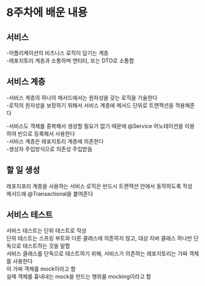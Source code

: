 # 8주차에 배운 내용

## 서비스

-어플리케이션의 비즈니스 로직이 담기는 계층  
-레포지토리 계층과 소통하며 엔티티, 또는 DTO로 소통함

## 서비스 계층

-서비스 계층의 하나의 메서드에서는 원자성을 갖는 로직을 기술한다  
-로직의 원자성을 보장하기 위해서 서비스 계층에 메서드 단위로 트랜잭션을 적용해준다

-서비스도 객체를 중복해서 생성할 필요가 없기 때문에 @Service 어노테이션을 이용하여 빈으로 등록해서 사용한다  
-서비스 계층은 레포지토리 계층에 의존한다  
-생성자 주입방식으로 의존성 주입받음

## 할 일 생성

레포지포리 계층을 사용하는 서비스 로직은 반드시 트랜잭션 안에서 동작하도록 작성  
메서드에 @Transactional을 붙여준다

## 서비스 테스트

서비스 테스트는 단위 테스트로 작성  
단위 테스트는 스프링 부트와 다른 클래스에 의존하지 않고, 대상 자바 클래스 하나만 단독으로 테스트하는 것을 말함  
서비스 클래스를 단독으로 테스트하기 위해, 서비스가 의존하는 레포지토리는 가짜 객체를 사용한다  
이 가짜 객체를 mock이라고 함  
실제 객체를 흉내내는 mock을 만드는 행위를 mocking이라고 함  

